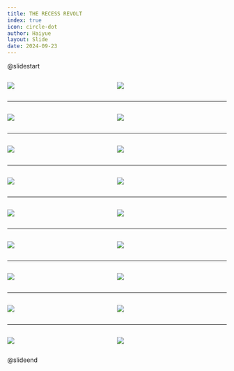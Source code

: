 ```yaml
---
title: THE RECESS REVOLT
index: true
icon: circle-dot
author: Haiyue
layout: Slide
date: 2024-09-23
---
```

 
@slidestart

<div style="display:flex">
<div style="flex:1">

![](/reading/english/Level-R/THE%20RECESS%20REVOLT/001.webp)
</div>
<div style="flex:1">

![](/reading/english/Level-R/THE%20RECESS%20REVOLT/002.webp)
</div>
</div>

---

<div style="display:flex">
<div style="flex:1">

![](/reading/english/Level-R/THE%20RECESS%20REVOLT/003.webp)
</div>
<div style="flex:1">

![](/reading/english/Level-R/THE%20RECESS%20REVOLT/004.webp)
</div>
</div>

---

<div style="display:flex">
<div style="flex:1">

![](/reading/english/Level-R/THE%20RECESS%20REVOLT/005.webp)
</div>
<div style="flex:1">

![](/reading/english/Level-R/THE%20RECESS%20REVOLT/006.webp)
</div>
</div>

---

<div style="display:flex">
<div style="flex:1">

![](/reading/english/Level-R/THE%20RECESS%20REVOLT/007.webp)
</div>
<div style="flex:1">

![](/reading/english/Level-R/THE%20RECESS%20REVOLT/008.webp)
</div>
</div>

---

<div style="display:flex">
<div style="flex:1">

![](/reading/english/Level-R/THE%20RECESS%20REVOLT/009.webp)
</div>
<div style="flex:1">

![](/reading/english/Level-R/THE%20RECESS%20REVOLT/010.webp)
</div>
</div>

---

<div style="display:flex">
<div style="flex:1">

![](/reading/english/Level-R/THE%20RECESS%20REVOLT/011.webp)
</div>
<div style="flex:1">

![](/reading/english/Level-R/THE%20RECESS%20REVOLT/012.webp)
</div>
</div>

---

<div style="display:flex">
<div style="flex:1">

![](/reading/english/Level-R/THE%20RECESS%20REVOLT/013.webp)
</div>
<div style="flex:1">

![](/reading/english/Level-R/THE%20RECESS%20REVOLT/014.webp)
</div>
</div>

---

<div style="display:flex">
<div style="flex:1">

![](/reading/english/Level-R/THE%20RECESS%20REVOLT/015.webp)
</div>
<div style="flex:1">

![](/reading/english/Level-R/THE%20RECESS%20REVOLT/016.webp)
</div>
</div>

---

<div style="display:flex">
<div style="flex:1">

![](/reading/english/Level-R/THE%20RECESS%20REVOLT/017.webp)
</div>
<div style="flex:1">

![](/reading/english/Level-R/THE%20RECESS%20REVOLT/018.webp)
</div>
</div>

@slideend